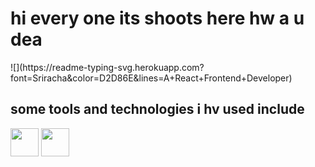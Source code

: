 
<h1>
  hi every one its shoots here hw a u dea
</h1>
![](https://readme-typing-svg.herokuapp.com?font=Sriracha&color=D2D86E&lines=A+React+Frontend+Developer)
<h2>
  some tools and technologies i hv used include

</h2>
<img src="https://cdn.jsdelivr.net/gh/devicons/devicon/icons/html5/html5-original.svg" width="45" height="45"/>
<img src="https://cdn.jsdelivr.net/gh/devicons/devicon/icons/css3/css3-original.svg" width="45" height="45"/>

<!---
andyshoots185/andyshoots185 is a ✨ special ✨ repository because its `README.md` (this file) appears on your GitHub profile.
You can click the Preview link to take a look at your changes.
--->
